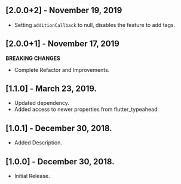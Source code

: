 ## [2.0.0+2] - November 19, 2019
* Setting `additionCallback` to null, disables the feature to add tags.

## [2.0.0+1] - November 17, 2019
**BREAKING CHANGES**
* Complete Refactor and Improvements.

## [1.1.0] - March 23, 2019.

* Updated dependency.
* Added access to newer properties from flutter_typeahead.

## [1.0.1] - December 30, 2018.

* Added Description.

## [1.0.0] - December 30, 2018.

* Initial Release.
